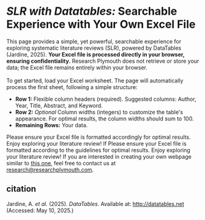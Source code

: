 # <i>SLR with Datatables:</i> Searchable Experience with Your Own Excel File

This page provides a simple, yet powerful, searchable experience for exploring systematic literature reviews (SLR), powered by DataTables (Jardine, 2025).  <b>Your Excel file is processed directly in your browser, ensuring confidentiality.</b>  Research Plymouth does not retrieve or store your data; the Excel file remains entirely within your browser.  <br/> <br/>
To get started, load your Excel worksheet.  The page will automatically process the first sheet, following a simple structure:
<ul>
<li><b>Row 1:</b> Flexible column headers (required). Suggested columns: Author, Year, Title, Abstract, and Keyword.</li>
<li><b>Row 2:</b> <i>Optional</i> Column widths (integers) to customize the table's appearance.  For optimal results, the column widths should sum to 100.</li>
<li><b>Remaining Rows:</b> Your data.</li>
</ul>
Please ensure your Excel file is formatted accordingly for optimal results. Enjoy exploring your literature review!  If 
Please ensure your Excel file is formatted according to the guidelines for optimal results.  Enjoy exploring your literature review!  If you are interested in creating your own webpage similar to  <a href="/slr/tc" target="_blank" rel="noopener noreferrer">this one</a>, feel free to contact us at <a href= "mailto: research@researchplymouth.com">research@researchplymouth.com</a>.

## citation

Jardine, A. <i>et al.</i> (2025).  <i>DataTables.</i>  Available at: http://datatables.net (Accessed: May 10, 2025.)

